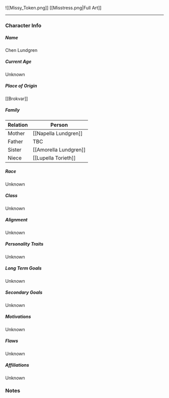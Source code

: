 ![[Missy_Token.png]]
[[Misstress.png|Full Art]]

---
### Character Info

##### Name 
Chen Lundgren

##### Current Age
Unknown

##### Place of Origin
[[Brokvar]]

##### Family
| Relation | Person |
| --- | --- |
| Mother | [[Napella Lundgren]]|
| Father | TBC |
| Sister | [[Amorella Lundgren]] |
| Niece |  [[Lupella Torieth]] |

##### Race
Unknown

##### Class
Unknown

##### Alignment
Unknown

##### Personality Traits
Unknown

##### Long Term Goals
Unknown

##### Secondary Goals
Unknown

##### Motivations
Unknown

##### Flaws
Unknown

##### Affiliations
Unknown

### Notes
